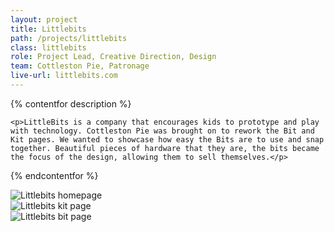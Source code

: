 ```yaml
---
layout: project
title: Littlebits
path: /projects/littlebits
class: littlebits
role: Project Lead, Creative Direction, Design
team: Cottleston Pie, Patronage
live-url: littlebits.com
---
```


{% contentfor description %}
	
	<p>LittleBits is a company that encourages kids to prototype and play with technology. Cottleston Pie was brought on to rework the Bit and Kit pages. We wanted to showcase how easy the Bits are to use and snap together. Beautiful pieces of hardware that they are, the bits became the focus of the design, allowing them to sell themselves.</p>

{% endcontentfor %}

<section class="project-description">
	<div class="hero">	
		<div class="container">
			<div class="project-example ipad">
				<div class="screen-wrap">
					<img src="/img/projects/littlebits/littlebits-home.jpg" alt="" />
				</div>
			</div>
			<div class="project-example iphone">
				<div class="screen-wrap">
					<img src="/img/projects/littlebits/littlebits-mobile.jpg" alt="" />
				</div>
			</div>
		</div>
	</div>
	</div>
</section>
<section class="project-expanded tri-screen">
	<div class="container">
		<div class="screen screen-1">
			<img src="/img/projects/littlebits/littlebits-home.jpg" alt="Littlebits homepage" />
		</div>
		<div class="screen screen-2">
			<img src="/img/projects/littlebits/littlebits-kit.jpg" alt="Littlebits kit page" />
		</div>
		<div class="screen screen-3">
			<img src="/img/projects/littlebits/littlebits-bit.jpg" alt="Littlebits bit page" />
		</div>
	</div>
</section>